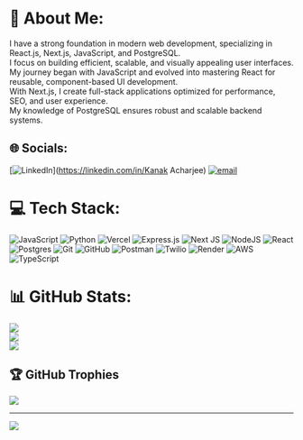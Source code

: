 # 💫 About Me:
I have a strong foundation in modern web development, specializing in React.js, Next.js, JavaScript, and PostgreSQL. <br>I focus on building efficient, scalable, and visually appealing user interfaces. <br>My journey began with JavaScript and evolved into mastering React for reusable, component-based UI development. <br>With Next.js, I create full-stack applications optimized for performance, SEO, and user experience. <br>My knowledge of PostgreSQL ensures robust and scalable backend systems.


## 🌐 Socials:
[![LinkedIn](https://img.shields.io/badge/LinkedIn-%230077B5.svg?logo=linkedin&logoColor=white)](https://linkedin.com/in/Kanak Acharjee) [![email](https://img.shields.io/badge/Email-D14836?logo=gmail&logoColor=white)](mailto:kanakacharya52@gmail.com) 

# 💻 Tech Stack:
![JavaScript](https://img.shields.io/badge/javascript-%23323330.svg?style=for-the-badge&logo=javascript&logoColor=%23F7DF1E) ![Python](https://img.shields.io/badge/python-3670A0?style=for-the-badge&logo=python&logoColor=ffdd54) ![Vercel](https://img.shields.io/badge/vercel-%23000000.svg?style=for-the-badge&logo=vercel&logoColor=white) ![Express.js](https://img.shields.io/badge/express.js-%23404d59.svg?style=for-the-badge&logo=express&logoColor=%2361DAFB) ![Next JS](https://img.shields.io/badge/Next-black?style=for-the-badge&logo=next.js&logoColor=white) ![NodeJS](https://img.shields.io/badge/node.js-6DA55F?style=for-the-badge&logo=node.js&logoColor=white) ![React](https://img.shields.io/badge/react-%2320232a.svg?style=for-the-badge&logo=react&logoColor=%2361DAFB) ![Postgres](https://img.shields.io/badge/postgres-%23316192.svg?style=for-the-badge&logo=postgresql&logoColor=white) ![Git](https://img.shields.io/badge/git-%23F05033.svg?style=for-the-badge&logo=git&logoColor=white) ![GitHub](https://img.shields.io/badge/github-%23121011.svg?style=for-the-badge&logo=github&logoColor=white) ![Postman](https://img.shields.io/badge/Postman-FF6C37?style=for-the-badge&logo=postman&logoColor=white) ![Twilio](https://img.shields.io/badge/Twilio-F22F46?style=for-the-badge&logo=Twilio&logoColor=white) ![Render](https://img.shields.io/badge/Render-%46E3B7.svg?style=for-the-badge&logo=render&logoColor=white) ![AWS](https://img.shields.io/badge/AWS-%23FF9900.svg?style=for-the-badge&logo=amazon-aws&logoColor=white) ![TypeScript](https://img.shields.io/badge/typescript-%23007ACC.svg?style=for-the-badge&logo=typescript&logoColor=white)
# 📊 GitHub Stats:
![](https://github-readme-stats.vercel.app/api?username=BakedPotato52&theme=radical&hide_border=false&include_all_commits=true&count_private=true)<br/>
![](https://nirzak-streak-stats.vercel.app/?user=BakedPotato52&theme=radical&hide_border=false)<br/>
![](https://github-readme-stats.vercel.app/api/top-langs/?username=BakedPotato52&theme=radical&hide_border=false&include_all_commits=true&count_private=true&layout=compact)

## 🏆 GitHub Trophies
![](https://github-profile-trophy.vercel.app/?username=BakedPotato52&theme=radical&no-frame=false&no-bg=true&margin-w=4)

---
[![](https://visitcount.itsvg.in/api?id=BakedPotato52&icon=2&color=2)](https://visitcount.itsvg.in)

<!-- Proudly created with GPRM ( https://gprm.itsvg.in ) -->
